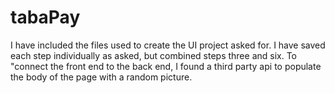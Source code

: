 # tabaPay
I have included the files used to create the UI project asked for. I have saved each step individually as asked, but combined steps three and six. To "connect the front end to the back end, I found a third party api to populate the body of the page with a random picture. 
